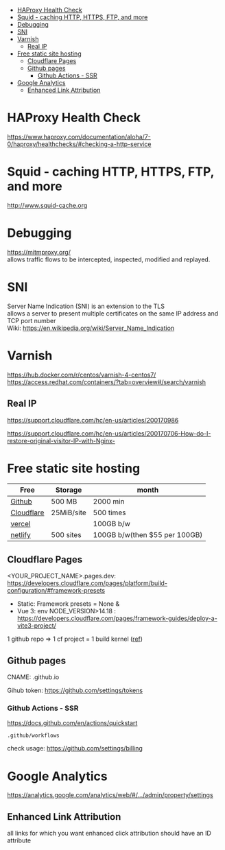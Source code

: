<!-- TOC -->

- [HAProxy Health Check](#haproxy-health-check)
- [Squid - caching HTTP, HTTPS, FTP, and more](#squid---caching-http-https-ftp-and-more)
- [Debugging](#debugging)
- [SNI](#sni)
- [Varnish](#varnish)
  - [Real IP](#real-ip)
- [Free static site hosting](#free-static-site-hosting)
  - [Cloudflare Pages](#cloudflare-pages)
  - [Github pages](#github-pages)
    - [Github Actions - SSR](#github-actions---ssr)
- [Google Analytics](#google-analytics)
  - [Enhanced Link Attribution](#enhanced-link-attribution)

<!-- /TOC -->

# HAProxy Health Check
https://www.haproxy.com/documentation/aloha/7-0/haproxy/healthchecks/#checking-a-http-service

# Squid - caching HTTP, HTTPS, FTP, and more
http://www.squid-cache.org


# Debugging
https://mitmproxy.org/  
allows traffic flows to be intercepted, inspected, modified and replayed.

# SNI
Server Name Indication (SNI) is an extension to the TLS  
allows a server to present multiple certificates on the same IP address and TCP port number  
Wiki: https://en.wikipedia.org/wiki/Server_Name_Indication

# Varnish
https://hub.docker.com/r/centos/varnish-4-centos7/  
https://access.redhat.com/containers/?tab=overview#/search/varnish

## Real IP
https://support.cloudflare.com/hc/en-us/articles/200170986

https://support.cloudflare.com/hc/en-us/articles/200170706-How-do-I-restore-original-visitor-IP-with-Nginx-

# Free static site hosting
|Free|Storage|month|
|---|---|---|
|[Github](https://docs.github.com/en/billing/managing-billing-for-github-actions/about-billing-for-github-actions)|500 MB|2000 min|
|[Cloudflare](https://developers.cloudflare.com/pages/platform/limits/)|25MiB/site|500 times|
|[vercel](https://vercel.com/pricing)||100GB b/w|
|[netlify](https://www.netlify.com/pricing/#features)|500 sites|100GB b/w(then $55 per 100GB)|

## Cloudflare Pages
<YOUR_PROJECT_NAME>.pages.dev: https://developers.cloudflare.com/pages/platform/build-configuration/#framework-presets
- Static: Framework presets = None &
- Vue 3: env NODE_VERSION>14.18 : https://developers.cloudflare.com/pages/framework-guides/deploy-a-vite3-project/

1 github repo => 1 cf project = 1 build kernel ([ref](https://community.cloudflare.com/t/cloudflare-pages-multiple-projects-with-a-single/287910))

## Github pages
CNAME: <user>.github.io

Gihub token: https://github.com/settings/tokens

### Github Actions - SSR
https://docs.github.com/en/actions/quickstart

    .github/workflows

check usage: https://github.com/settings/billing

# Google Analytics
https://analytics.google.com/analytics/web/#/.../admin/property/settings

## Enhanced Link Attribution
all links for which you want enhanced click attribution should have an ID attribute